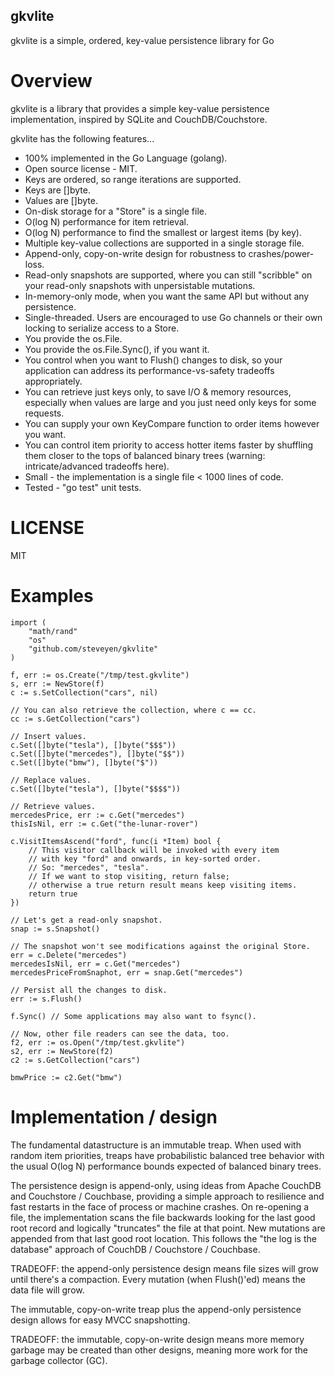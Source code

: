 gkvlite
-------

gkvlite is a simple, ordered, key-value persistence library for Go

Overview
========

gkvlite is a library that provides a simple key-value persistence
implementation, inspired by SQLite and CouchDB/Couchstore.

gkvlite has the following features...

* 100% implemented in the Go Language (golang).
* Open source license - MIT.
* Keys are ordered, so range iterations are supported.
* Keys are []byte.
* Values are []byte.
* On-disk storage for a "Store" is a single file.
* O(log N) performance for item retrieval.
* O(log N) performance to find the smallest or largest items (by key).
* Multiple key-value collections are supported in a single storage file.
* Append-only, copy-on-write design for robustness to crashes/power-loss.
* Read-only snapshots are supported, where you can still "scribble" on
  your read-only snapshots with unpersistable mutations.
* In-memory-only mode, when you want the same API but without any persistence.
* Single-threaded.  Users are encouraged to use Go channels or their own
  locking to serialize access to a Store.
* You provide the os.File.
* You provide the os.File.Sync(), if you want it.
* You control when you want to Flush() changes to disk, so your application
  can address its performance-vs-safety tradeoffs appropriately.
* You can retrieve just keys only, to save I/O & memory resources,
  especially when values are large and you just need only keys for some requests.
* You can supply your own KeyCompare function to order items however you want.
* You can control item priority to access hotter items faster
  by shuffling them closer to the tops of balanced binary
  trees (warning: intricate/advanced tradeoffs here).
* Small - the implementation is a single file < 1000 lines of code.
* Tested - "go test" unit tests.

LICENSE
=======

MIT

Examples
========

    import (
        "math/rand"
        "os"
        "github.com/steveyen/gkvlite"
    )
    
	f, err := os.Create("/tmp/test.gkvlite")
	s, err := NewStore(f)
	c := s.SetCollection("cars", nil)
    
    // You can also retrieve the collection, where c == cc.
    cc := s.GetCollection("cars")
    
    // Insert values.
    c.Set([]byte("tesla"), []byte("$$$"))
    c.Set([]byte("mercedes"), []byte("$$"))
    c.Set([]byte("bmw"), []byte("$"))
    
    // Replace values.
    c.Set([]byte("tesla"), []byte("$$$$"))
    
    // Retrieve values.
    mercedesPrice, err := c.Get("mercedes")
    thisIsNil, err := c.Get("the-lunar-rover")
    
    c.VisitItemsAscend("ford", func(i *Item) bool {
        // This visitor callback will be invoked with every item
        // with key "ford" and onwards, in key-sorted order.
        // So: "mercedes", "tesla".
        // If we want to stop visiting, return false;
        // otherwise a true return result means keep visiting items.
        return true
    })
    
    // Let's get a read-only snapshot.
    snap := s.Snapshot()
    
    // The snapshot won't see modifications against the original Store.
    err = c.Delete("mercedes")
    mercedesIsNil, err = c.Get("mercedes")
    mercedesPriceFromSnaphot, err = snap.Get("mercedes")
    
    // Persist all the changes to disk.
    err := s.Flush()
    
    f.Sync() // Some applications may also want to fsync().
    
    // Now, other file readers can see the data, too.
    f2, err := os.Open("/tmp/test.gkvlite")
    s2, err := NewStore(f2)
    c2 := s.GetCollection("cars")
    
    bmwPrice := c2.Get("bmw")

Implementation / design
=======================

The fundamental datastructure is an immutable treap.  When used with
random item priorities, treaps have probabilistic balanced tree
behavior with the usual O(log N) performance bounds expected of
balanced binary trees.

The persistence design is append-only, using ideas from Apache CouchDB
and Couchstore / Couchbase, providing a simple approach to resilience
and fast restarts in the face of process or machine crashes.  On
re-opening a file, the implementation scans the file backwards looking
for the last good root record and logically "truncates" the file at
that point.  New mutations are appended from that last good root
location.  This follows the "the log is the database" approach of
CouchDB / Couchstore / Couchbase.

TRADEOFF: the append-only persistence design means file sizes will
grow until there's a compaction.  Every mutation (when Flush()'ed)
means the data file will grow.

The immutable, copy-on-write treap plus the append-only persistence
design allows for easy MVCC snapshotting.

TRADEOFF: the immutable, copy-on-write design means more memory
garbage may be created than other designs, meaning more work for the
garbage collector (GC).

